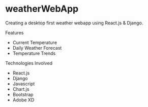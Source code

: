 # weatherWebApp

Creating a desktop first weather webapp using React.js & Django.

Features
- Current Temperature
- Daily Weather Forecast
- Temperature Trends

Technologies Involved
- React.js
- Django
- Javascript
- Chart.js
- Bootstrap
- Adobe XD
